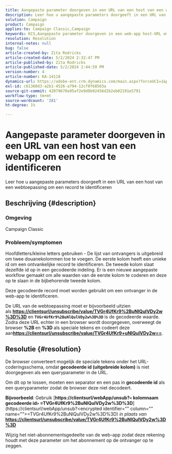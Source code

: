 ```yaml
---
title: Aangepaste parameter doorgeven in een URL van een host van een webapp om een record te identificeren
description: Leer hoe u aangepaste parameters doorgeeft in een URL van een host van een webtoepassing om een record te identificeren
solution: Campaign
product: Campaign
applies-to: Campaign Classic,Campaign
keywords: KCS,Aangepaste parameter doorgeven in een web-app host-URL om een record te identificeren
resolution: Resolution
internal-notes: null
bug: false
article-created-by: Zita Rodricks
article-created-date: 5/2/2024 2:32:47 PM
article-published-by: Zita Rodricks
article-published-date: 5/2/2024 2:44:59 PM
version-number: 4
article-number: KA-14118
dynamics-url: https://adobe-ent.crm.dynamics.com/main.aspx?forceUCI=1&pagetype=entityrecord&etn=knowledgearticle&id=7955dad4-9008-ef11-9f8a-6045bd026dc7
exl-id: c61360d3-a2b1-4526-a794-12cf0f68503a
source-git-commit: 42079670a95af2e9d8b92456d2b2eb02191e5791
workflow-type: tm+mt
source-wordcount: '281'
ht-degree: 1%

---
```


# Aangepaste parameter doorgeven in een URL van een host van een webapp om een record te identificeren


Leer hoe u aangepaste parameters doorgeeft in een URL van een host van een webtoepassing om een record te identificeren

## Beschrijving {#description}


### Omgeving

Campaign Classic

### Probleem/symptomen

Hoofdletters/kleine letters gebruiken - De lijst van ontvangers is uitgebreid om twee douanekolommen toe te voegen. De eerste kolom heeft een unieke id om een ontvankelijke record te identificeren. De tweede kolom slaat dezelfde id op in een gecodeerde indeling. Er is een nieuwe aangepaste workflow gemaakt om alle waarden van de eerste kolom te coderen en deze op te slaan in de bijbehorende tweede kolom.

Deze gecodeerde record moet worden gebruikt om een ontvanger in de web-app te identificeren.

De URL van de webtoepassing moet er bijvoorbeeld uitzien als [<b>https://clientsurl/unsubscribe/value/TVGr4UfKr9%2BuNlQulVDy2w%3D%3D</b>](https://clientsurl/unsubscribe/value/TVGr4UfKr9%2BuNlQulVDy2w%3D%3D) en <b>`TVGr4UfKr9%2BuNlQulVDy2w%3D%3D`</b> is de gecodeerde waarde. Zodra deze URL echter in een browser wordt doorgegeven, overweegt de browser <b>%2B </b>en <b>%3D</b> als speciale tekens en codeert deze aan[<b>https://clientsurl/unsubscribe/value/TVGr4UfKr9+uNlQulVDy2w==</b>](https://&amp;nbsp;https://clientsurl/unsubscribe/value/TVGr4UfKr9+uNlQulVDy2w==).


## Resolutie {#resolution}


De browser converteert mogelijk de speciale tekens onder het URL-coderingsschema, omdat <b>gecodeerde id (uitgebreide kolom)</b> is niet doorgegeven als een queryparameter in de URL.

Om dit op te lossen, moeten een separator en een pas in <b>gecodeerde id</b> als een queryparameter zodat de browser deze niet decodeert.

<b>Bijvoorbeeld</b>: Gebruik [<b>https://clientsurl/webApp/unsub?`<` kolomnaam gecodeerde id`>` =TVGr4UfKr9%2BuNlQulVDy2w%3D%3D</b>](https://clientsurl/webApp/unsub?&lt;encrypted identifier=&quot;&quot; column=&quot;&quot; name=&quot;&quot;>=TVGr4UfKr9%2BuNlQulVDy2w%3D%3D) *in plaats van*[<b> https://clientsurl/unsubscribe/value/TVGr4UfKr9%2BuNlQulVDy2w%3D%3D</b>](https://clientsurl/unsubscribe/value/TVGr4UfKr9%2BuNlQulVDy2w%3D%3D)

Wijzig het niet-abonnementsgedeelte van de web-app zodat deze rekening houdt met deze parameter om het abonnement op de ontvanger op te zeggen.
